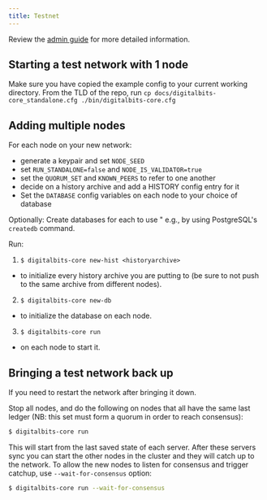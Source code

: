 ```yaml
---
title: Testnet
---
```


Review the [admin guide](./admin.md) for more detailed information.

## Starting a test network with 1 node

Make sure you have copied the example config to your current working directory.
From the TLD of the repo, run
`cp docs/digitalbits-core_standalone.cfg ./bin/digitalbits-core.cfg`

## Adding multiple nodes

For each node on your new network:

* generate a keypair and set `NODE_SEED`
* set `RUN_STANDALONE=false` and `NODE_IS_VALIDATOR=true`
* set the `QUORUM_SET` and `KNOWN_PEERS` to refer to one another
* decide on a history archive and add a HISTORY config entry for it
* Set the `DATABASE` config variables on each node to your choice of database

Optionally: Create databases for each to use " e.g., by using PostgreSQL's `createdb` command.

Run:

1. `$ digitalbits-core new-hist <historyarchive>`
  - to initialize every history archive you are putting to (be sure to not push to the same archive from different nodes).
2. `$ digitalbits-core new-db`
  - to initialize the database on each node. 
3. `$ digitalbits-core run`
  - on each node to start it.

## Bringing a test network back up
If you need to restart the network after bringing it down.

Stop all nodes, and do the following on nodes that all have the same last ledger (NB: this set must form a quorum in order to reach consensus):

```sh
$ digitalbits-core run
```

This will start from the last saved state of each server. After these servers sync you can start the other nodes in the cluster and they will catch up to the network.
To allow the new nodes to listen for consensus and trigger catchup, use `--wait-for-consensus` option:

```sh
$ digitalbits-core run --wait-for-consensus
```
